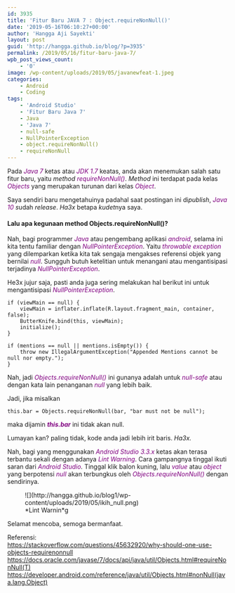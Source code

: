 ```yaml
---
id: 3935
title: 'Fitur Baru JAVA 7 : Object.requireNonNull()'
date: '2019-05-16T06:10:27+00:00'
author: 'Hangga Aji Sayekti'
layout: post
guid: 'http://hangga.github.io/blog/?p=3935'
permalink: /2019/05/16/fitur-baru-java-7/
wpb_post_views_count:
    - '0'
image: /wp-content/uploads/2019/05/javanewfeat-1.jpeg
categories:
    - Android
    - Coding
tags:
    - 'Android Studio'
    - 'Fitur Baru Java 7'
    - Java
    - 'Java 7'
    - null-safe
    - NullPointerException
    - object.requireNonNull()
    - requireNonNull
---
```


Pada <span style="color: #800080;">*Java 7*</span> ketas atau <span style="color: #800080;">*JDK 1.7*</span> keatas, anda akan menemukan salah satu fitur baru, yaitu *method* <span style="color: #800080;">*requireNonNull()*</span>. *Method* ini terdapat pada kelas <span style="color: #800080;">*Objects*</span> yang merupakan turunan  dari kelas <span style="color: #800080;">*Object*</span>.

Saya sendiri baru mengetahuinya padahal saat postingan ini di*publish*, <span style="color: #800080;">*Java 10*</span> *s*udah *release*. *Ha3x* betapa *kudet*nya saya.

#### Lalu apa kegunaan method Objects.requireNonNull()?

Nah, bagi programmer <span style="color: #800080;">*Java*</span> atau pengembang aplikasi <span style="color: #800080;">*android*</span>, selama ini kita tentu familiar dengan <span style="color: #800080;">*NullPointerException*</span>. Yaitu <span style="color: #800080;">*throwable exception*</span> yang dilemparkan ketika kita tak sengaja mengakses referensi objek yang bernilai <span style="color: #800080;">*null*</span>. Sungguh butuh ketelitian untuk menangani atau mengantisipasi terjadinya <span style="color: #800080;">*NullPointerException*</span>.

He3x jujur saja, pasti anda juga sering melakukan hal berikut ini untuk mengantisipasi <span style="color: #800080;">*NullPointerException*</span>.

 ```
if (viewMain == null) {
     viewMain = inflater.inflate(R.layout.fragment_main, container, false);
     ButterKnife.bind(this, viewMain);
     initialize();
}
```

 ```
if (mentions == null || mentions.isEmpty()) {
     throw new IllegalArgumentException("Appended Mentions cannot be null nor empty.");
}
```

Nah, jadi <span style="color: #800080;">*Objects.requireNonNull()*</span> ini gunanya adalah untuk <span style="color: #800080;">*null-safe*</span> atau dengan kata lain penanganan <span style="color: #800080;">*null*</span> yang lebih baik.

Jadi, jika misalkan

 ```
this.bar = Objects.requireNonNull(bar, "bar must not be null");
```

maka dijamin <span style="color: #800080;">***this.bar***</span> ini tidak akan null.

Lumayan kan? paling tidak, kode anda jadi lebih irit baris. *Ha3x.*

Nah, bagi yang menggunakan<span style="color: #800080;"> *Android Studio 3.3.x*</span> ketas akan terasa terbantu sekali dengan adanya <span style="color: #800080;">*Lint Warning*</span>. Cara gampangnya tinggal ikuti saran dari *<span style="color: #800080;">Android Studio</span>.* Tinggal klik balon kuning, lalu *<span style="color: #800080;">value</span>* atau <span style="color: #800080;">*object*</span> yang berpotensi <span style="color: #800080;">*null*</span> akan terbungkus oleh <span style="color: #800080;">*Objects.requireNonNull()*</span> dengan sendirinya.

 <figure class="wp-block-image">![](http://hangga.github.io/blog1/wp-content/uploads/2019/05/ikih_null.png) <figcaption>*Lint Warnin*g</figcaption> </figure>Selamat mencoba, semoga bermanfaat.

Referensi:  
<https://stackoverflow.com/questions/45632920/why-should-one-use-objects-requirenonnull>  
<https://docs.oracle.com/javase/7/docs/api/java/util/Objects.html#requireNonNull(T)>  
<https://developer.android.com/reference/java/util/Objects.html#nonNull(java.lang.Object)>